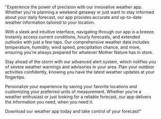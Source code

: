 "Experience the power of precision with our innovative weather app. Whether you're planning a weekend getaway or just want to stay informed about your daily forecast, our app provides accurate and up-to-date weather information tailored to your location.

With a sleek and intuitive interface, navigating through our app is a breeze. Instantly access current conditions, hourly forecasts, and extended outlooks with just a few taps. Our comprehensive weather data includes temperature, humidity, wind speed, precipitation chance, and more, ensuring you're always prepared for whatever Mother Nature has in store.

Stay ahead of the storm with our advanced alert system, which notifies you of severe weather warnings and advisories in your area. Plan your outdoor activities confidently, knowing you have the latest weather updates at your fingertips.

Personalize your experience by saving your favorite locations and customizing your preferred units of measurement. Whether you're a weather enthusiast or just looking for a reliable forecast, our app delivers the information you need, when you need it.

Download our weather app today and take control of your forecast!"

